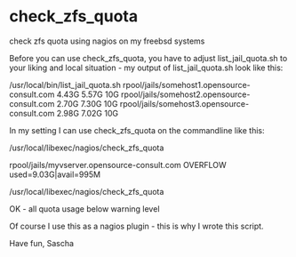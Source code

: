# check_zfs_quota
check zfs quota using nagios on my freebsd systems

Before you can use check_zfs_quota, you have to adjust list_jail_quota.sh
to your liking and local situation - my output of list_jail_quota.sh look
like this:

/usr/local/bin/list_jail_quota.sh
rpool/jails/somehost1.opensource-consult.com	4.43G	5.57G	10G
rpool/jails/somehost2.opensource-consult.com	2.70G	7.30G	10G
rpool/jails/somehost3.opensource-consult.com	2.98G	7.02G	10G


In my setting I can use check_zfs_quota on the commandline like this:

/usr/local/libexec/nagios/check_zfs_quota

rpool/jails/myvserver.opensource-consult.com OVERFLOW used=9.03G|avail=995M

/usr/local/libexec/nagios/check_zfs_quota

OK - all quota usage below warning level

Of course I use this as a nagios plugin - this is why I wrote this script.

Have fun,
Sascha
